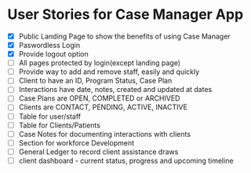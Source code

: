 # User Stories for Case Manager App

- [x] Public Landing Page to show the benefits of using Case Manager
- [x] Paswordless Login
- [X] Provide logout option
- [ ] All pages protected by login(except landing page)
- [ ] Provide way to add and remove staff, easily and quickly
- [ ] Client to have an ID, Program Status, Case Plan
- [ ] Interactions have date, notes, created and updated at dates
- [ ] Case Plans are OPEN, COMPLETED or ARCHIVED
- [ ] Clients are CONTACT, PENDING, ACTIVE, INACTIVE
- [ ] Table for user/staff
- [ ] Table for Clients/Patients
- [ ] Case Notes for documenting interactions with clients
- [ ] Section for workforce Development
- [ ] General Ledger to record client assistance draws
- [ ] client dashboard - current status, progress and upcoming timeline
